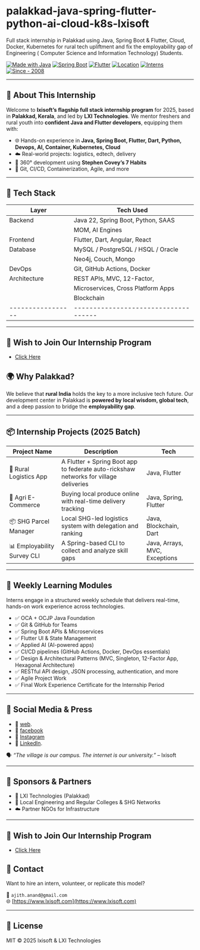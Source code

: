 # palakkad-java-spring-flutter-python-ai-cloud-k8s-lxisoft
Full stack internship in Palakkad using Java, Spring Boot &amp; Flutter, Cloud, Docker, Kubernetes for rural tech upliftment and fix the employability gap of Engineering ( Computer Science and Information Technology) Students.

[![Made with Java](https://img.shields.io/badge/Made%20with-Java-blue.svg)](https://www.oracle.com/java/)
[![Spring Boot](https://img.shields.io/badge/Framework-Spring%20Boot-green.svg)](https://spring.io/projects/spring-boot)
[![Flutter](https://img.shields.io/badge/UI-Flutter-blue.svg)](https://flutter.dev)
[![Location](https://img.shields.io/badge/Location-Palakkad,%20Kerala-orange.svg)](https://en.wikipedia.org/wiki/Palakkad)
[![Interns](https://img.shields.io/badge/Interns-40%2B-blueviolet)](https://github.com/lxisoft)
[![Since - 2008](https://img.shields.io/badge/Since-2008-red.svg)](https://github.com/lxisoft)


---

## 🚀 About This Internship

Welcome to **lxisoft’s flagship full stack internship program** for 2025, based in **Palakkad, Kerala**, and led by **LXI Technologies**. We mentor freshers and rural youth into **confident Java and Flutter developers**, equipping them with:

- 🌐 Hands-on experience in **Java, Spring Boot, Flutter, Dart, Python, Devops, AI, Container, Kubernetes, Cloud**
- ☁️ Real-world projects: logistics, edtech, delivery
- 🧠 360° development using **Stephen Covey’s 7 Habits**
- 🧪 Git, CI/CD, Containerization, Agile, and more

---

## 🔧 Tech Stack

| Layer           | Tech Used                          |
|-----------------|------------------------------------|
| Backend         | Java 22, Spring Boot, Python, SAAS |
|                 | MOM, AI Engines                    |
| Frontend        | Flutter, Dart, Angular, React      |
| Database        | MySQL / PostgreSQL / HSQL / Oracle |
|                 | Neo4j, Couch, Mongo                |  
| DevOps          | Git, GitHub Actions, Docker        |
| Architecture    | REST APIs, MVC, 12-Factor,         |
|                 | Microservices, Cross Platform Apps | 
|                 | Blockchain                         |
|-----------------|------------------------------------|

---


## 📩 Wish to Join Our Internship Program
- [Click Here](https://forms.gle/Tk5nctuZ15JZZUfe6)
  
## 🌍 Why Palakkad?

We believe that **rural India** holds the key to a more inclusive tech future. Our development center in Palakkad is **powered by local wisdom, global tech**, and a deep passion to bridge the **employability gap**.

---

## 📦 Internship Projects (2025 Batch)

| Project Name | Description | Tech |
|--------------|-------------|------|
| 🚚 Rural Logistics App | A Flutter + Spring Boot app to federate auto-rickshaw networks for village deliveries | Java, Flutter |
| 🛒 Agri E-Commerce | Buying local produce online with real-time delivery tracking | Java, Spring, Flutter |
| 📦 SHG Parcel Manager | Local SHG-led logistics system with delegation and ranking | Java, Blockchain, Dart |
| 📊 Employability Survey CLI | A Spring-based CLI to collect and analyze skill gaps | Java, Arrays, MVC, Exceptions |



---

## 🧩 Weekly Learning Modules

Interns engage in a structured weekly schedule that delivers real-time, hands-on work experience across technologies.
- ✅ OCA + OCJP Java Foundation
- ✅ Git & GitHub for Teams
- ✅ Spring Boot APIs & Microservices
- ✅ Flutter UI & State Management
- ✅ Applied AI (AI-powered apps)
- ✅ CI/CD pipelines (GitHub Actions, Docker, DevOps essentials)
- ✅ Design & Architectural Patterns (MVC, Singleton, 12-Factor App, Hexagonal Architecture)
- ✅ RESTful API design, JSON processing, authentication, and more
- ✅ Agile Project Work
- ✅ Final Work Experience Certificate for the Internship Period

---

## 📸 Social Media & Press

- 📸 [web](https://www.lxisoft.com).
- 📝 [facebook](https://www.facebook.com/lxisoft)
- 📸 [Instagram](https://instagram.com/lxisoft)
- 📸 [LinkedIn](https://in.linkedin.com/company/lxisoft).


🗣 *“The village is our campus. The internet is our university.”* – lxisoft

---

## 🤝 Sponsors & Partners

- 🏢 LXI Technologies (Palakkad)
- 🏫 Local Engineering and Regular Colleges & SHG Networks
- ☁️ Partner NGOs for Infrastructure

---

## 📩 Wish to Join Our Internship Program
- [Click Here](https://forms.gle/Tk5nctuZ15JZZUfe6)

## 📩 Contact

Want to hire an intern, volunteer, or replicate this model?

📧 `ajith.anand@gmail.com`  
🌐 [https://www.lxisoft.com](https://www.lxisoft.com)

---

## 📜 License

MIT © 2025 lxisoft & LXI Technologies  

